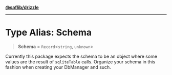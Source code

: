 [**@saflib/drizzle**](../index.md)

***

# Type Alias: Schema

> **Schema** = `Record`\<`string`, `unknown`\>

Currently this package expects the schema to be an object where some values
are the result of `sqliteTable` calls. Organize your schema in this fashion
when creating your DbManager and such.
